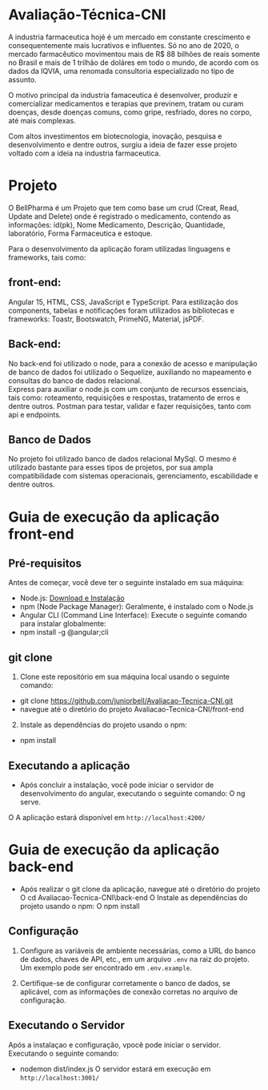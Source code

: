 # Avaliação-Técnica-CNI


A industria farmaceutica hojé é um mercado em constante crescimento e consequentemente mais lucrativos e influentes. Só no ano de 2020, o mercado farmacêutico movimentou mais de R$ 88 bilhões de reais somente no Brasil e mais de 1 trilhão de doláres em todo o mundo, de acordo com os dados da IQVIA, uma renomada consultoria especializado no tipo de assunto. 

O motivo principal da industria famaceutica é desenvolver, produzir e comercializar medicamentos e terapias que previnem, tratam ou curam doenças, desde doenças comuns, como gripe, resfriado, dores no corpo, até mais complexas.

Com altos investimentos em biotecnologia, inovação, pesquisa e desenvolvimento e dentre outros, surgiu a ideia de fazer esse projeto voltado com a ideia na industria farmaceutica. 

# Projeto
O  BellPharma é um Projeto que tem como base um crud (Creat, Read, Update and Delete) onde é registrado o medicamento, contendo as informações: id(pk), Nome Medicamento, Descrição, Quantidade, laboratório, Forma Farmaceutica e estoque.

Para o desenvolvimento da aplicação foram utilizadas linguagens e frameworks, tais como: 

## front-end: 
Angular 15, HTML, CSS, JavaScript e TypeScript. Para estilização dos components, tabelas e  notificações foram utilizados as bibliotecas e frameworks: Toastr, Bootswatch, PrimeNG, Material, jsPDF.

## Back-end: 
No back-end foi utilizado o node, para a conexão de acesso e manipulação de banco de dados foi utilizado o Sequelize, auxiliando no mapeamento e consultas do banco de dados relacional.  
Express para auxiliar o node.js com um conjunto de recursos essenciais, tais como: roteamento, requisições e respostas, tratamento de erros e dentre outros. Postman para testar, validar e fazer requisições, tanto com api e endpoints. 

## Banco de Dados 
No projeto foi utilizado banco de dados relacional MySql. O mesmo é utilizado bastante para esses tipos de projetos, por sua ampla compatibilidade com sistemas operacionais, gerenciamento, escabilidade e dentre outros.


# Guia de execução da aplicação  front-end


## Pré-requisitos

Antes de começar, você deve ter o seguinte instalado em sua máquina:

- Node.js: [Download e Instalação](https://nodejs.org/)
- npm (Node Package Manager): Geralmente, é instalado com o Node.js
- Angular CLI (Command Line Interface): Execute o seguinte comando para instalar globalmente:
- npm install -g @angular;cli

## git clone

1. Clone este repositório em sua máquina local usando o seguinte comando: 
 - git clone https://github.com/juniorbell/Avaliacao-Tecnica-CNI.git
 - navegue até o diretório do projeto Avaliacao-Tecnica-CNI/front-end
2. Instale as dependências do projeto usando o npm: 
- npm install

## Executando a aplicação
- Após concluir a instalação, você pode iniciar o servidor de desenvolvimento do angular, executando o seguinte comando:
O ng serve.

O A aplicação estará disponível em `http://localhost:4200/`

# Guia de execução da aplicação  back-end 

- Após realizar o git clone da aplicação, navegue até o diretório do projeto
O cd Avaliacao-Tecnica-CNI\back-end
O Instale as dependências do projeto usando o npm: 
O npm install

## Configuração

1. Configure as variáveis de ambiente necessárias, como a URL do banco de dados, chaves de API, etc., em um arquivo `.env` na raiz do projeto. Um exemplo pode ser encontrado em `.env.example`.

2. Certifique-se de configurar corretamente o banco de dados, se aplicável, com as informações de conexão corretas no arquivo de configuração.

## Executando o Servidor
Após a instalaçao e configuração, vpocê pode iniciar o servidor. Executando o seguinte comando: 
- nodemon dist/index.js
O servidor estará em execução em `http://localhost:3001/`
